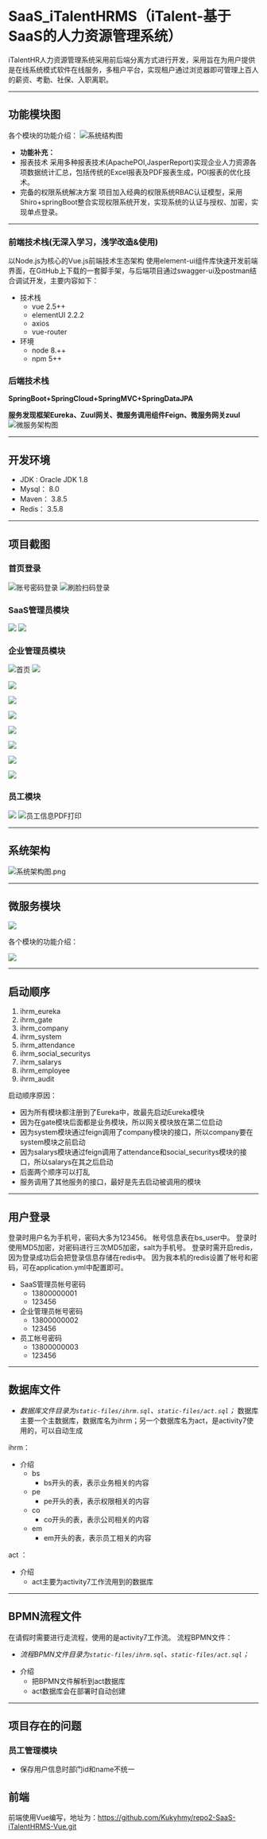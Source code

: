 # SaaS_iTalentHRMS（iTalent-基于SaaS的人力资源管理系统）
iTalentHR人力资源管理系统采用前后端分离方式进行开发，采用旨在为用户提供是在线系统模式软件在线服务，多租户平台，实现租户通过浏览器即可管理上百人的薪资、考勤、社保、入职离职。

---

## 功能模块图
各个模块的功能介绍：
![系统结构图](http://rdpzpf4g4.hn-bkt.clouddn.com/readme%2FiTalentHR.png)
- **功能补充：**
- 报表技术
  采用多种报表技术(ApachePOI,JasperReport)实现企业人力资源各项数据统计汇总，包括传统的Excel报表及PDF报表生成，POI报表的优化技术。
- 完备的权限系统解决方案
  项目加入经典的权限系统RBAC认证模型，采用Shiro+springBoot整合实现权限系统开发，实现系统的认证与授权、加密，实现单点登录。

---
### 前端技术栈(无深入学习，浅学改造&使用)
以Node.js为核心的Vue.js前端技术生态架构
使用element-ui组件库快速开发前端界面，在GitHub上下载的一套脚手架，与后端项目通过swagger-ui及postman结合调试开发，主要内容如下：
* 技术栈
  * vue 2.5++
  * elementUI 2.2.2
  * axios
  * vue-router
* 环境
  * node 8.++
  * npm 5++
### 后端技术栈
**SpringBoot+SpringCloud+SpringMVC+SpringDataJPA**

**服务发现框架Eureka、Zuul网关、微服务调用组件Feign、微服务网关zuul**
![微服务架构图](http://rdpzpf4g4.hn-bkt.clouddn.com/readme/architectureDiagram.png)

---
## 开发环境
* JDK : Oracle JDK 1.8
* Mysql： 8.0
* Maven： 3.8.5
* Redis： 3.5.8

---

## 项目截图
### 首页登录
![账号密码登录](http://rdpzpf4g4.hn-bkt.clouddn.com/readme%2Frun%2Findex.png)
![刷脸扫码登录](http://rdpzpf4g4.hn-bkt.clouddn.com/readme%2Frun%2Fshualianlogin.png)
### SaaS管理员模块

![](http://rdpzpf4g4.hn-bkt.clouddn.com/readme%2Frun%2Fadmin-index.png)
![](http://rdpzpf4g4.hn-bkt.clouddn.com/readme%2Frun%2Fadmin-company.png)

### 企业管理员模块
![首页](http://rdpzpf4g4.hn-bkt.clouddn.com/readme%2Frun%2Fmindex.png)
![](http://rdpzpf4g4.hn-bkt.clouddn.com/readme%2Frun%2Fmodel-1.png)

![](http://rdpzpf4g4.hn-bkt.clouddn.com/readme%2Frun%2Fmodel-2.png)

![](http://rdpzpf4g4.hn-bkt.clouddn.com/readme%2Frun%2Fmodel-3.png)

![](http://rdpzpf4g4.hn-bkt.clouddn.com/readme%2Frun%2Fmodel-4.png)

![](http://rdpzpf4g4.hn-bkt.clouddn.com/readme%2Frun%2Fmodel-5.png)

![](http://rdpzpf4g4.hn-bkt.clouddn.com/readme/run/model-6.png)

![](http://rdpzpf4g4.hn-bkt.clouddn.com/readme%2Frun%2Fmodel-7.png)

![](http://rdpzpf4g4.hn-bkt.clouddn.com/readme%2Frun%2Fmodel-8.png)

### 员工模块
![](http://rdpzpf4g4.hn-bkt.clouddn.com/readme%2Frun%2Fyuangong.png)
![员工信息PDF打印](http://rdpzpf4g4.hn-bkt.clouddn.com/readme%2Frun%2Fpdf.png)

---
## 系统架构

![系统架构图.png](https://i.loli.net/2020/06/18/S3WzdcZrqaIuAO4.png)

---
## 微服务模块

![](http://rdpzpf4g4.hn-bkt.clouddn.com/readme%2Frun%2Fproject.png)

各个模块的功能介绍：

![](https://img-blog.csdnimg.cn/20210102135523520.png)

---
## 启动顺序
1.  ihrm_eureka   
2.  ihrm_gate
3.  ihrm_company
4.  ihrm_system
5.  ihrm_attendance
6.  ihrm_social_securitys
7.  ihrm_salarys 
8.  ihrm_employee 
9.  ihrm_audit

启动顺序原因：

* 因为所有模块都注册到了Eureka中，故最先启动Eureka模块
* 因为在gate模块后面都是业务模块，所以网关模块放在第二位启动
* 因为system模块通过feign调用了company模块的接口，所以company要在system模块之前启动
* 因为salarys模块通过feign调用了attendance和social_securitys模块的接口，所以salarys在其之后启动
* 后面两个顺序可以打乱
* 服务调用了其他服务的接口，最好是先去启动被调用的模块

---
## 用户登录
登录时用户名为手机号，密码大多为123456。
帐号信息表在bs_user中。
登录时使用MD5加密，对密码进行三次MD5加密，salt为手机号。
登录时需开启redis，因为登录成功后会把登录信息存储在redis中。
因为我本机的redis设置了帐号和密码，可在application.yml中配置即可。

* SaaS管理员帐号密码
  * 13800000001
  * 123456
* 企业管理员帐号密码
  * 13800000002
  * 123456
* 员工帐号密码
  * 13800000003
  * 123456

---
## 数据库文件
- *数据库文件目录为`static-files/ihrm.sql`、`static-files/act.sql`；*
数据库主要一个主数据库，数据库名为ihrm；另一个数据库名为act，是activity7使用的，可以自动生成

ihrm：
* 介绍
  * bs
    * bs开头的表，表示业务相关的内容
  * pe
    * pe开头的表，表示权限相关的内容
  * co
    * co开头的表，表示公司相关的内容
  * em
    * em开头的表，表示员工相关的内容

act ：
* 介绍
  * act主要为activity7工作流用到的数据库

---
## BPMN流程文件

在请假时需要进行走流程，使用的是activity7工作流。
流程BPMN文件：
- *流程BPMN文件目录为`static-files/ihrm.sql`、`static-files/act.sql`；*
* 介绍
  * 把BPMN文件解析到act数据库
  * act数据库会在部署时自动创建
---
## 项目存在的问题
### 员工管理模块

* 保存用户信息时部门id和name不统一

## 前端
前端使用Vue编写，地址为：https://github.com/Kukyhmy/repo2-SaaS-iTalentHRMS-Vue.git



